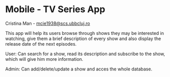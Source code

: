 # Mobile - TV Series App 
Cristina Man - mcie1938@scs.ubbcluj.ro

This app will help its users browse through shows they may be interested in watching, 
give them a brief description of every show and also display the release date of the 
next episodes.

User: Can search for a show, read its description and subscribe to the show, which will give
 him more information.
 
Admin: Can add/delete/update a show and acces the whole database.
